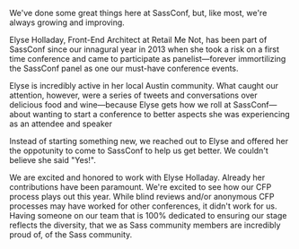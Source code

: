 We've done some great things here at SassConf, but, like most, we're always growing and improving. 

Elyse Holladay, Front-End Architect at Retail Me Not, has been part of SassConf since our innagural year in 2013 when she took a risk on a first time conference and came to participate as panelist—forever immortilizing the SassConf panel as one our must-have conference events. 

Elyse is incredibly active in her local Austin community. What caught our attention, however, were a series of tweets and conversations over delicious food and wine—because Elyse gets how we roll at SassConf—about wanting to start a conference to better aspects she was experiencing as an attendee and speaker

Instead of starting something new, we reached out to Elyse and offered her the oppotunity to come to SassConf to help us get better. We couldn't believe she said "Yes!". 

We are excited and honored to work with Elyse Holladay. Already her contributions have been paramount. We're excited to see how our CFP process plays out this year. While blind reviews and/or anonymous CFP processes may have worked for other conferences, it didn't work for us. Having someone on our team that is 100% dedicated to ensuring our stage reflects the diversity, that we as Sass community members are incredibly proud of, of the Sass community. 

